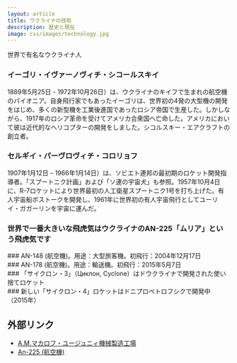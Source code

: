 ```yaml
---
layout: article
title: ウクライナの技術
description: 歴史と現在
image: css/images/technology.jpg
---
```

世界で有名なウクライナ人

### イーゴリ・イヴァーノヴィチ・シコールスキイ
1889年5月25日 - 1972年10月26日）は、ウクライナのキイフで生まれの航空機のパイオニア。自身飛行家でもあったイーゴリは、世界初の4発の大型機の開発をはじめ、多くの新型機を工業後進国であったロシア帝国で生産した。しかしながら、1917年のロシア革命を受けてアメリカ合衆国へ亡命した。アメリカにおいて彼は近代的なヘリコプターの開発をしました。シコルスキー・エアクラフトの創立者。

<div class="lazyload">
<!--
<p><a href="http://commons.wikimedia.org/wiki/File:Sikorsky_I.I._1914._Karl_Bulla.jpg#mediaviewer/File:Sikorsky_I.I._1914._Karl_Bulla.jpg"><img src="http://upload.wikimedia.org/wikipedia/commons/2/2b/Sikorsky_I.I._1914._Karl_Bulla.jpg" alt="Sikorsky I.I. 1914. Karl Bulla.jpg"></a><small>"<a href="http://commons.wikimedia.org/wiki/File:Sikorsky_I.I._1914._Karl_Bulla.jpg#mediaviewer/File:Sikorsky_I.I._1914._Karl_Bulla.jpg">Sikorsky I.I. 1914. Karl Bulla</a>" by <a href="//en.wikipedia.org/wiki/Karl_Bulla" class="extiw" title="en:Karl Bulla">Karl Bulla</a> - Book: С-Петербург. Столица Российской империи. Лики России. С-Петербург 1993.. Licensed under Public domain via <a href="//commons.wikimedia.org/wiki/">Wikimedia Commons</a>.</small></p>
-->
</div>

<div class="lazyload">
<!--
<p><a href="http://commons.wikimedia.org/wiki/File:Sikorsky_Skycrane_carrying_house_bw.jpg#mediaviewer/File:Sikorsky_Skycrane_carrying_house_bw.jpg"><img src="http://upload.wikimedia.org/wikipedia/commons/f/fd/Sikorsky_Skycrane_carrying_house_bw.jpg" alt="Sikorsky Skycrane carrying house bw.jpg"></a><small>"<a href="http://commons.wikimedia.org/wiki/File:Sikorsky_Skycrane_carrying_house_bw.jpg#mediaviewer/File:Sikorsky_Skycrane_carrying_house_bw.jpg">Sikorsky Skycrane carrying house bw</a>". Licensed under Public domain via <a href="//commons.wikimedia.org/wiki/">Wikimedia Commons</a>.</small></p>
-->
</div>

### セルギイ・パーヴロヴィチ・コロリョフ
1907年1月12日 – 1966年1月14日）は、ソビエト連邦の最初期のロケット開発指導者。「スプートニク計画」および「ソ連の宇宙犬」も参照。1957年10月4日に、R-7ロケットにより世界最初の人工衛星スプートニク1号を打ち上げた。有人宇宙船ボストークを開発し、1961年に世界初の有人宇宙飛行としてユーリイ・ガガーリンを宇宙に運んだ。

<div class="lazyload">
<!--
<p><a href="http://commons.wikimedia.org/wiki/File:Sergey_Korolyov.jpg#mediaviewer/File:Sergey_Korolyov.jpg"><img src="http://upload.wikimedia.org/wikipedia/commons/f/fc/Sergey_Korolyov.jpg" alt="Sergey Korolyov.jpg"></a><small>"<a href="http://commons.wikimedia.org/wiki/File:Sergey_Korolyov.jpg#mediaviewer/File:Sergey_Korolyov.jpg">Sergey Korolyov</a>" by Anonymous - <a rel="nofollow" class="external text" href="http://rgantd.ru/vzal/korolev/pics/007_021.jpg">Image</a> from <a rel="nofollow" class="external text" href="http://rgantd.ru/vzal/korolev/razdel4.htm">Russian Governmental archive of Scientific-Techological Documentation</a>. Licensed under Public domain via <a href="//commons.wikimedia.org/wiki/">Wikimedia Commons</a>.</small></p>
-->
</div>

<div class="lazyload">
<!--
<p><a href="https://commons.wikimedia.org/wiki/File:Geostat.gif#mediaviewer/File:Geostat.gif"><img src="https://upload.wikimedia.org/wikipedia/commons/4/49/Geostat.gif" alt="Geostat.gif"></a><small>«<a href="https://commons.wikimedia.org/wiki/File:Geostat.gif#mediaviewer/File:Geostat.gif">Geostat</a>» участника <a href="//commons.wikimedia.org/wiki/User:Brandir" title="User:Brandir">Brandir</a> - Own work. Rendered with PovRay-3.0, the <a href="//commons.wikimedia.org/w/index.php?title=Pov&amp;action=edit&amp;redlink=1" class="new" title="Pov (страница не существует)">pov</a> file is available on demand.. Под лицензией <a href="http://creativecommons.org/licenses/by-sa/3.0/" title="Creative Commons Attribution-Share Alike 3.0">CC BY-SA 3.0</a> с сайта <a href="//commons.wikimedia.org/wiki/">Викисклада</a>.</small></p>
-->
</div>
	
### 世界で一番大きいな飛虎気はウクライナのAN-225「ムリア」という飛虎気です
<div class="lazyload">
<!--
<div about='https://farm4.static.flickr.com/3920/14409477971_2f6999413f_b.jpg'><a href='https://www.flickr.com/photos/paldies/14409477971/' target='_blank'><img xmlns:dct='http://purl.org/dc/terms/' href='http://purl.org/dc/dcmitype/StillImage' rel='dct:type' src='https://farm4.static.flickr.com/3920/14409477971_2f6999413f_b.jpg' alt='Antonov An-225 Mriya by Helmuts Guigo, on Flickr' title='Antonov An-225 Mriya by Helmuts Guigo, on Flickr' border='0'/></a><br/><a rel='license' href='http://creativecommons.org/licenses/by-sa/2.0/' target='_blank'><img src='http://i.creativecommons.org/l/by-sa/2.0/80x15.png' alt='Creative Commons Creative Commons Attribution-Share Alike 2.0 Generic License' title='Creative Commons Creative Commons Attribution-Share Alike 2.0 Generic License' border='0' align='left'></a>&nbsp; &nbsp;by&nbsp;<a href='https://www.flickr.com/people/paldies/' target='_blank'>&nbsp;</a><a xmlns:cc='http://creativecommons.org/ns#' rel='cc:attributionURL' property='cc:attributionName' href='https://www.flickr.com/people/paldies/' target='_blank'>Helmuts Guigo</a><a href='http://www.imagecodr.org/' target='_blank'>&nbsp;</a></div>
-->
</div>
### AN-148 (航空機)。用途：大型旅客機。初飛行：2004年12月17日
<div class="lazyload">
<!--
<a title="By Dmitry A. Mottl (Own work) [Public domain], via Wikimedia Commons" href="https://commons.wikimedia.org/wiki/File%3AAntonov--148_2.jpg"><img width="512" alt="Antonov--148 2" src="https://upload.wikimedia.org/wikipedia/commons/1/12/Antonov--148_2.jpg"/></a>
-->
</div>
### AN-178 (航空機)。用途：輸送機。初飛行：2015年5月7日
<div class="lazyload">
<!--
<a title="By Vasiliy Koba (http://spotters.net.ua/file/?id=102927&size=large) [CC BY-SA 4.0 (http://creativecommons.org/licenses/by-sa/4.0) or CC BY-SA 4.0 (http://creativecommons.org/licenses/by-sa/4.0)], via Wikimedia Commons" href="https://commons.wikimedia.org/wiki/File%3AAntonov_An-178_in_military_grey_colours.jpeg"><img width="1024" alt="Antonov An-178 in military grey colours" src="https://upload.wikimedia.org/wikipedia/commons/thumb/b/b2/Antonov_An-178_in_military_grey_colours.jpeg/1024px-Antonov_An-178_in_military_grey_colours.jpeg"/></a>
-->
</div>
### 「サイクロン・3」（Циклон, Cyclone）はドウクライナで開発された使い捨てロケット
<div class="lazyload">
<!--
<div about='https://farm3.static.flickr.com/2840/10420491593_ec57d1c5cc_b.jpg'><a href='https://www.flickr.com/photos/ipasha/10420491593/' target='_blank'><img xmlns:dct='http://purl.org/dc/terms/' href='http://purl.org/dc/dcmitype/StillImage' rel='dct:type' src='https://farm3.static.flickr.com/2840/10420491593_ec57d1c5cc_b.jpg' alt='P1000409 by ipasha, on Flickr' title='P1000409 by ipasha, on Flickr' border='0'/></a><br/><a rel='license' href='http://creativecommons.org/licenses/by-nc-sa/2.0/' target='_blank'><img src='http://i.creativecommons.org/l/by-nc-sa/2.0/80x15.png' alt='Creative Commons Creative Commons Attribution-Noncommercial-Share Alike 2.0 Generic License' title='Creative Commons Creative Commons Attribution-Noncommercial-Share Alike 2.0 Generic License' border='0' align='left'></a>&nbsp; &nbsp;by&nbsp;<a href='https://www.flickr.com/people/ipasha/' target='_blank'>&nbsp;</a><a xmlns:cc='http://creativecommons.org/ns#' rel='cc:attributionURL' property='cc:attributionName' href='https://www.flickr.com/people/ipasha/' target='_blank'>ipasha</a><a href='http://www.imagecodr.org/' target='_blank'>&nbsp;</a></div>
-->
</div>
### 新しい「サイクロン・4」ロケットはドニプロペトロフシクで開発中（2015年）
<div class="lazyload">
<!--
<img src="photos/technology/first_two_stages.jpg"/>
<small>Website: <a href="http://www.alcantaracyclonespace.com/en/for-customers/project-status">Alcantara Cyclone Space</a></small>
-->
</div>

## 外部リンク

* <a href="http://ja.wikipedia.org/wiki/%E3%83%A6%E3%83%BC%E3%82%B8%E3%83%A5%E3%83%9E%E3%82%B7%E3%83%A5">A.M.マカロフ・ユージュニィ機械製造工場</a>
* <a href="http://ja.wikipedia.org/wiki/An-225_%28%E8%88%AA%E7%A9%BA%E6%A9%9F%29">An-225 (航空機)</a>
